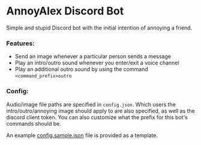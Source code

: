 # AnnoyAlex Discord Bot

Simple and stupid Discord bot with the initial intention of annoying a friend.

### Features:

* Send an image whenever a particular person sends a message 
* Play an intro/outro sound whenever you enter/exit a voice channel
* Play an additional outro sound by using the command `<command_prefix>outro`

### Config:

Audio/image file paths are specified in `config.json`. Which users the intro/outro/annoying image should apply to are also specified, as well as the discord client token. You can also customize what the prefix for this bot's commands should be.

An example [config.sample.json](config.sample.json) file is provided as a template. 